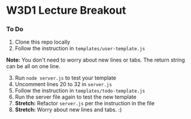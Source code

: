 # W3D1 Lecture Breakout

### To Do
1. Clone this repo locally
2. Follow the instruction in `templates/user-template.js`

**Note:** You don't need to worry about new lines or tabs. The return string can be all on one line. 

3. Run `node server.js` to test your template
4. Uncomment lines 20 to 32 in `server.js`
5. Follow the instruction in `templates/todo-template.js`
6. Run the server file again to test the new template
7. **Stretch:** Refactor `server.js` per the instruction in the file
8. **Stretch:** Worry about new lines and tabs. :)

